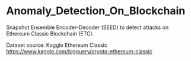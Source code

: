 # Anomaly_Detection_On_Blockchain
Snapshot Ensemble Encoder-Decoder (SEED) to detect attacks on Ethereum Classic Blockchain (ETC).

Dataset source: Kaggle Ethereum Classic https://www.kaggle.com/bigquery/crypto-ethereum-classic
